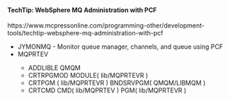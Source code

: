 <h4>TechTip: WebSphere MQ Administration with PCF</h4>
https://www.mcpressonline.com/programming-other/development-tools/techtip-websphere-mq-administration-with-pcf
<ul>
<li>JYMONMQ -  Monitor queue manager, channels, and queue using PCF</li>
<li>MQPRTEV</li>
<ul>
  <li>ADDLIBLE QMQM
  <li>CRTRPGMOD MODULE( lib/MQPRTEVR )</li>
  <li>CRTPGM ( lib/MQPRTEVR ) BNDSRVPGM( QMQM/LIBMQM )</li>
  <li>CRTCMD CMD( lib/MQPRTEV ) PGM( lib/MQPRTEVR )</li>
</ul>
</ul>
